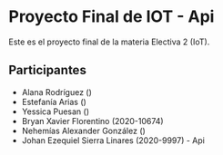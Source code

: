 # Proyecto Final de IOT - Api

Este es el proyecto final de la materia Electiva 2 (IoT).

## Participantes

- Alana Rodríguez ()
- Estefanía Arias ()
- Yessica Puesan ()
- Bryan Xavier Florentino (2020-10674)
- Nehemías Alexander González ()
- Johan Ezequiel Sierra Linares (2020-9997) - Api
